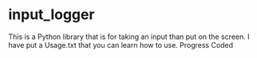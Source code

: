 # input_logger 
This is a Python library that is for taking an input than put on the screen. I have put a Usage.txt that you can learn how to use.
Progress Coded
